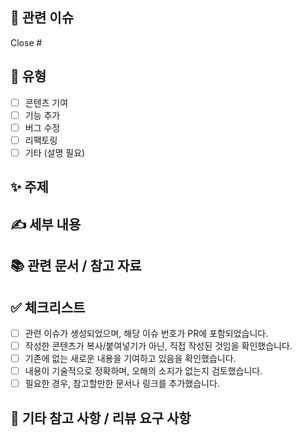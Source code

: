 ## 👀 관련 이슈

<!-- 이슈를 작성하지 않았다면 작성 후 PR을 요청해주세요.
이슈를 자동으로 닫으려면 "Close #이슈번호"를 사용하세요.
예) Close #10, Fix #15, Resolve #20
-->

Close #

## 📌 유형

- [ ] 콘텐츠 기여
- [ ] 기능 추가
- [ ] 버그 수정
- [ ] 리팩토링
- [ ] 기타 (설명 필요)
<!-- 기타 유형 선택 시, 설명을 추가해주세요. -->

## ✨ 주제

<!--
PR의 주제를 명확하게 작성해주세요.
콘텐츠 기여 유형 선택 시, 기여 콘텐츠의 카테고리를 함께 작성해주세요.
그 외 유형은 주제만 입력해주세요.

예시:
- 콘텐츠 기여 유형 선택 시: "[cs] 데이터 구조의 스택(Stack)"
- 그 외 유형 선택 시: "다크 모드 토글 기능 추가"
-->

## ✍️ 세부 내용

 <!-- 주요 내용을 간략히 설명해주세요. -->

## 📚 관련 문서 / 참고 자료

 <!-- 참고한 문서 또는 관련 자료가 있다면 작성해주세요. -->

## ✅ 체크리스트

<!-- PR을 제출하기 전에 아래 항목들을 확인하고 체크해주세요. -->

- [ ] 관련 이슈가 생성되었으며, 해당 이슈 번호가 PR에 포함되었습니다.
- [ ] 작성한 콘텐츠가 복사/붙여넣기가 아닌, 직접 작성된 것임을 확인했습니다.
- [ ] 기존에 없는 새로운 내용을 기여하고 있음을 확인했습니다.
- [ ] 내용이 기술적으로 정확하며, 오해의 소지가 없는지 검토했습니다.
- [ ] 필요한 경우, 참고할만한 문서나 링크를 추가했습니다.

## 🚀 기타 참고 사항 / 리뷰 요구 사항

<!-- 리뷰어가 알면 좋을 추가 정보 또는 특별히 봐주었으면 하는 부분이 있다면 작성해주세요. -->
